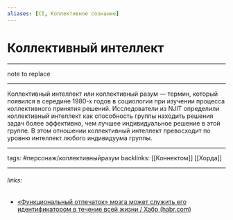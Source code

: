 ```yaml
---
aliases: [CI, Коллективное сознание]
---
```

# Коллективный интеллект
---
note to replace

---
Коллективный интеллект или коллективный разум — термин, который появился в середине 1980-х годов в социологии при изучении процесса коллективного принятия решений. Исследователи из NJIT определили коллективный интеллект как способность группы находить решения задач более эффективно, чем лучшее индивидуальное решение в этой группе. В этом отношении коллективный интеллект превосходит по уровню интеллект любого индивидуума группы.

---
tags: #персонаж/коллективныйразум 
backlinks: [[Коннектом]] [[Хорда]]

---
###### links:
- [«Функциональный отпечаток» мозга может служить его идентификатором в течение всей жизни / Хабр (habr.com)](https://habr.com/ru/post/422021/)
